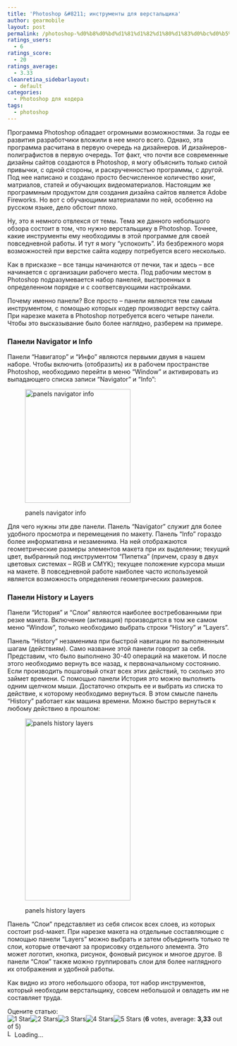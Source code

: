 ```yaml
---
title: 'Photoshop &#8211; инструменты для верстальщика'
author: gearmobile
layout: post
permalink: /photoshop-%d0%b8%d0%bd%d1%81%d1%82%d1%80%d1%83%d0%bc%d0%b5%d0%bd%d1%82%d1%8b-%d0%b4%d0%bb%d1%8f-%d0%b2%d0%b5%d1%80%d1%81%d1%82%d0%b0%d0%bb%d1%8c%d1%89%d0%b8%d0%ba%d0%b0/
ratings_users:
  - 6
ratings_score:
  - 20
ratings_average:
  - 3.33
cleanretina_sidebarlayout:
  - default
categories:
  - Photoshop для кодера
tags:
  - photoshop
---
```

Программа Photoshop обладает огромными возможностями. За годы ее развития разработчики вложили в нее много всего. Однако, эта программа расчитана в первую очередь на дизайнеров. И дизайнеров-полиграфистов в первую очередь. Тот факт, что почти все современные дизайны сайтов создаются в Photoshop, я могу объяснить только силой привычки, с одной стороны, и раскрученностью программы, с другой. Под нее написано и создано просто бесчисленное количество книг, матриалов, статей и обучающих видеоматериалов. Настоящим же программным продуктом для создания дизайна сайтов является Adobe Fireworks. Но вот с обучающими материалами по ней, особенно на русском языке, дело обстоит плохо.

Ну, это я немного отвлекся от темы. Тема же данного небольшого обзора состоит в том, что нужно верстальщику в Photoshop. Точнее, какие инструменты ему необходимы в этой программе для своей повседневной работы. И тут я могу &#8220;успокоить&#8221;. Из безбрежного моря возможностей при верстке сайта кодеру потребуется всего несколько.

Как в присказке &#8211; все танцы начинаются от печки, так и здесь &#8211; все начинается с организации рабочего места. Под рабочим местом в Photoshop подразумевается набор панелей, выстроенных в определенном порядке и с соответсвующими настройками.

Почему именно панели? Все просто &#8211; панели являются тем самым инструментом, с помощью которых кодер производит верстку сайта. При нарезке макета в Photoshop потребуется всего четыре панели. Чтобы это высказывание было более наглядно, разберем на примере.

### Панели Navigator и Info

Панели &#8220;Навигатор&#8221; и &#8220;Инфо&#8221; являются первыми двумя в нашем наборе. Чтобы включить (отобразить) их в рабочем пространстве Photoshop, необходимо перейти в меню &#8220;Window&#8221; и активировать из выпадающего списка записи &#8220;Navigator&#8221; и &#8220;Info&#8221;:<figure id="attachment_313" style="width: 239px;" class="wp-caption aligncenter">

[<img src="http://localhost:7788/third/wp-content/uploads/2013/11/panels_navigator_info.png" alt="panels navigator info" width="239" height="258" class="size-full wp-image-313" />][1]<figcaption class="wp-caption-text">panels navigator info</figcaption></figure> 

Для чего нужны эти две панели. Панель &#8220;Navigator&#8221; служит для более удобного просмотра и перемещения по макету. Панель &#8220;Info&#8221; гораздо более информативна и незаменима. На ней отображаются геометрические размеры элементов макета при их выделении; текущий цвет, выбранный под инструментом &#8220;Пипетка&#8221; (причем, сразу в двух цветовых системах &#8211; RGB и CMYK); текущее положение курсора мыши на макете. В повседневной работе наиболее часто используемой является возможность определения геометрических размеров.

### Панели History и Layers

Панели &#8220;История&#8221; и &#8220;Слои&#8221; являются наиболее востребованными при резке макета. Включение (активация) производится в том же самом меню &#8220;Window&#8221;, только необходимо выбрать строки &#8220;History&#8221; и &#8220;Layers&#8221;.

Панель &#8220;History&#8221; незаменима при быстрой навигации по выполненным шагам (действиям). Само название этой панели говорит за себя. Представим, что было выполнено 30-40 операций на макетом. И после этого необходимо вернуть все назад, к первоначальному состоянию. Если производить пошаговый откат всех этих действий, то сколько это займет времени. С помощью панели История это можно выполнить одним щелчком мыши. Достаточно открыть ее и выбрать из списка то действие, к которому необходимо вернуться. В этом смысле панель &#8220;History&#8221; работает как машина времени. Можно быстро вернуться к любому действию в прошлом:<figure id="attachment_314" style="width: 239px;" class="wp-caption aligncenter">

[<img src="http://localhost:7788/third/wp-content/uploads/2013/11/panels_history_layers.png" alt="panels history layers" width="239" height="413" class="size-full wp-image-314" />][2]<figcaption class="wp-caption-text">panels history layers</figcaption></figure> 

Панель &#8220;Слои&#8221; представляет из себя список всех слоев, из которых состоит psd-макет. При нарезке макета на отдельные составляющие с помощью панели &#8220;Layers&#8221; можно выбрать и затем объединить только те слои, которые отвечают за прорисовку отдельного элемента. Это может логотип, кнопка, рисунок, фоновый рисунок и многое другое. В панели &#8220;Слои&#8221; также можно группировать слои для более наглядного их отображения и удобной работы.

Как видно из этого небольшого обзора, тот набор инструментов, который необходим верстальщику, совсем небольшой и овладеть им не составляет труда.

Оцените статью:  
<span id="post-ratings-312" class="post-ratings" data-nonce="b5782339da"><img id="rating_312_1" src="http://localhost:7788/third/wp-content/plugins/wp-postratings/images/stars_crystal/rating_on.gif" alt="1 Star" title="1 Star" onmouseover="current_rating(312, 1, '1 Star');" onmouseout="ratings_off(3.3, 4, 0);" onclick="rate_post();" onkeypress="rate_post();" style="cursor: pointer; border: 0px;" /><img id="rating_312_2" src="http://localhost:7788/third/wp-content/plugins/wp-postratings/images/stars_crystal/rating_on.gif" alt="2 Stars" title="2 Stars" onmouseover="current_rating(312, 2, '2 Stars');" onmouseout="ratings_off(3.3, 4, 0);" onclick="rate_post();" onkeypress="rate_post();" style="cursor: pointer; border: 0px;" /><img id="rating_312_3" src="http://localhost:7788/third/wp-content/plugins/wp-postratings/images/stars_crystal/rating_on.gif" alt="3 Stars" title="3 Stars" onmouseover="current_rating(312, 3, '3 Stars');" onmouseout="ratings_off(3.3, 4, 0);" onclick="rate_post();" onkeypress="rate_post();" style="cursor: pointer; border: 0px;" /><img id="rating_312_4" src="http://localhost:7788/third/wp-content/plugins/wp-postratings/images/stars_crystal/rating_half.gif" alt="4 Stars" title="4 Stars" onmouseover="current_rating(312, 4, '4 Stars');" onmouseout="ratings_off(3.3, 4, 0);" onclick="rate_post();" onkeypress="rate_post();" style="cursor: pointer; border: 0px;" /><img id="rating_312_5" src="http://localhost:7788/third/wp-content/plugins/wp-postratings/images/stars_crystal/rating_off.gif" alt="5 Stars" title="5 Stars" onmouseover="current_rating(312, 5, '5 Stars');" onmouseout="ratings_off(3.3, 4, 0);" onclick="rate_post();" onkeypress="rate_post();" style="cursor: pointer; border: 0px;" /> (<strong>6</strong> votes, average: <strong>3,33</strong> out of 5)<br /><span class="post-ratings-text" id="ratings_312_text"></span></span><span id="post-ratings-312-loading" class="post-ratings-loading"> <img src="http://localhost:7788/third/wp-content/plugins/wp-postratings/images/loading.gif" width="16" height="16" alt="Loading..." title="Loading..." class="post-ratings-image" />Loading...</span>

 [1]: http://localhost:7788/third/wp-content/uploads/2013/11/panels_navigator_info.png
 [2]: http://localhost:7788/third/wp-content/uploads/2013/11/panels_history_layers.png